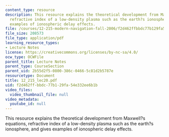 ```yaml
---
content_type: resource
description: This resource explains the theoretical development from Maxwell?s equations,
  refractive index of a low-density plasma such as the earth?s ionosphere, and gives
  examples of ionospheric delay effects.
file: /courses/12-215-modern-navigation-fall-2006/f2d462ffbbdc77b129fa54e332ee6b1b_12_215_lec20.pdf
file_size: 208573
file_type: application/pdf
learning_resource_types:
- Lecture Notes
license: https://creativecommons.org/licenses/by-nc-sa/4.0/
ocw_type: OCWFile
parent_title: Lecture Notes
parent_type: CourseSection
parent_uid: 2b55d2f5-0800-386c-0466-5c81d2b5787e
resourcetype: Document
title: 12_215_lec20.pdf
uid: f2d462ff-bbdc-77b1-29fa-54e332ee6b1b
video_files:
  video_thumbnail_file: null
video_metadata:
  youtube_id: null
---
```

This resource explains the theoretical development from Maxwell?s equations, refractive index of a low-density plasma such as the earth?s ionosphere, and gives examples of ionospheric delay effects.